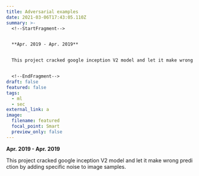 ```yaml
---
title: Adversarial examples
date: 2021-03-06T17:43:05.110Z
summary: >-
  <!--StartFragment-->


  **Apr. 2019 - Apr. 2019**


  This project cracked google inception V2 model and let it make wrong prediction by adding specific noise to image samples.


  <!--EndFragment-->
draft: false
featured: false
tags:
  - ml
  - sec
external_link: a
image:
  filename: featured
  focal_point: Smart
  preview_only: false
---
```

<!--StartFragment-->

**Apr. 2019 - Apr. 2019**

This project cracked google inception V2 model and let it make wrong prediction by adding specific noise to image samples.

<!--EndFragment-->